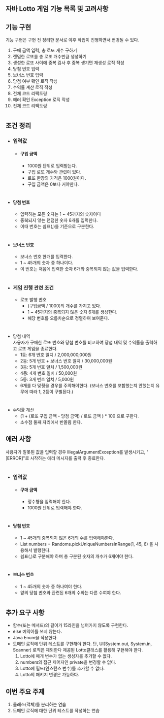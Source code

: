 ## 자바 Lotto 게임 기능 목록 및 고려사항

## 기능 구현
기능 구현은 구현 전 정리한 문서로 이후 작업이 진행하면서 변경될 수 있다.
1. 구매 금액 입력, 총 로또 개수 구하기
2. 랜덤한 로또를 총 로또 개수만큼 생성하기
3. 생성한 로또 사이에 중복 검사 후 중복 생기면 재생성 로직 작성
4. 당첨 번호 입력
5. 보너스 번호 입력
6. 당첨 여부 확인 로직 작성
7. 수익률 계산 로직 작성
8. 전체 코드 리팩토링
9. 에러 확인 Exception 로직 작성
10. 전체 코드 리팩토링
#

## 조건 정리

- ### 입력값
    - #### 구입 금액
        - 1000원 단위로 입력받는다.
        - 구입 로또 개수와 관련이 있다.
        - 로또 한장의 가격은 1000원이다.
        - 구입 금액은 0보다 커야한다.
#
- #### 당첨 번호
    - 입력하는 모든 숫자는 1 ~ 45까지의 숫자이다
    - 중복되지 않는 랜덤한 숫자 6개를 입력한다.
    - 이때 번호는 쉼표(,)를 기준으로 구분한다.
#
- #### 보너스 번호
    - 보너스 번호 한개를 입력한다.
    - 1 ~ 45개의 숫자 중 하나이다.
    - 이 번호는 처음에 입력한 숫자 6개와 중복되지 않는 값을 입력한다.
#
- ### 게임 진행 관련 조건
    - 로또 발행 번호
        - (구입금액 / 1000)의 개수를 가지고 있다.
        - 1 ~ 45까지의 중복되지 않은 숫자 6개를 생성한다.
        - 해당 번호를 오름차순으로 정렬하여 보여준다.
#
- 당첨 내역  
  사용자가 구매한 로또 번호와 당첨 번호를 비교하여 당첨 내역 및 수익률을 출력하고 로또 게임을 종료한다.
    - 1등: 6개 번호 일치 / 2,000,000,000원
    - 2등: 5개 번호 + 보너스 번호 일치 / 30,000,000원
    - 3등: 5개 번호 일치 / 1,500,000원
    - 4등: 4개 번호 일치 / 50,000원
    - 5등: 3개 번호 일치 / 5,000원
    - 6개를 다 맞췃을 경우를 주의해야한다. (보너스 번호를 포함했는지 안했는지 유무에 따라 1, 2등이 구별된다.)
#
- 수익률 계산
    - (1 + (로또 구입 금액 - 당첨 금액) / 로또 금액 ) * 100 으로 구한다.
    - 소수점 둘째 자리에서 반올림 한다.

## 에러 사항
사용자가 잘못된 값을 입력할 경우 IllegalArgumentException를 발생시키고, "[ERROR]"로 시작하는 에러 메시지를 출력 후 종료한다.
#
- ### 입력값
    - #### 구매 금액
        - 정수형을 입력해야 한다.
        - 1000원 단위로 입력해야 한다.
#
- #### 당첨 번호
    - 1 ~ 45개의 중복되지 않은 6개의 수를 입력해야한다.
    - List<Integer> numbers = Randoms.pickUniqueNumbersInRange(1, 45, 6) 을 사용해서 발행한다.
    - 쉼표(,)로 구분해야 하며 총 구분된 숫자의 개수가 6개여야 한다.
#
- #### 보너스 번호
    - 1 ~ 45개의 숫자 중 하나여야 한다.
    - 앞의 당첨 번호와 관련된 6개의 수와는 다른 수여야 한다.
#

## 추가 요구 사항

- 함수(또는 메서드)의 길이가 15라인을 넘어가지 않도록 구현한다.
- else 예약어를 쓰지 않는다.
- Java Enum을 적용한다.
- 도메인 로직에 단위 테스트를 구현해야 한다. 단, UI(System.out, System.in, Scanner) 로직은 제외한다
  제공된 Lotto클래스를 활용해 구현해야 한다.
    1. Lotto에 매개 변수가 없는 생성자를 추가할 수 없다.
    2. numbers의 접근 제어자인 private을 변경할 수 없다.
    3. Lotto에 필드(인스턴스 변수)를 추가할 수 없다.
    4. Lotto의 패키지 변경은 가능하다.


## 이번 주요 주제
1. 클래스(객체)를 분리하는 연습
2. 도메인 로직에 대한 단위 테스트를 작성하는 연습

